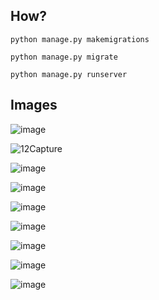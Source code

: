 ## How?
``
python manage.py makemigrations
``

``
python manage.py migrate
``

``
python manage.py runserver
``

## Images
![image](https://github.com/user-attachments/assets/08879a3a-c30b-4586-9f9e-03b2784eb170)

![12Capture](https://github.com/user-attachments/assets/2a0bb32a-ee2e-4324-ac70-fc47bacc0559)

![image](https://github.com/user-attachments/assets/4d97c9fb-1a3f-4c36-9a01-28597bec20bf)

![image](https://github.com/user-attachments/assets/4cdbc9d6-7049-4008-ba22-70a81e2fd15f)

![image](https://github.com/user-attachments/assets/2a5ef2bc-04f4-4004-9ef7-88b8dfea3eac)

![image](https://github.com/user-attachments/assets/c7f30b76-1e58-48be-b603-99a130369a04)

![image](https://github.com/user-attachments/assets/cc9b24ca-4338-441c-a7fe-b38dbe8fd51f)

![image](https://github.com/user-attachments/assets/a287cdb7-b913-4105-a564-896b04e4af23)

![image](https://github.com/user-attachments/assets/83ae3c3f-4cb3-4452-ab91-8ed355c1cacd)


